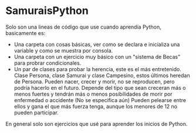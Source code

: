 # SamuraisPython
Solo son una lineas de código que use cuando aprendía Python, basicamente es:

- Una carpeta con cosas básicas, ver como se declara e inicializa una variable y como se muestra por consola.
- Una carpeta con un ejercicio muy básico con un "sistema de Becas" para probrar condicionales.
- Un par de clases para probar la herencia, este es el más entretenido. Clase Persona, clase Samurai y clase Campesino, estos últimos heredan de Persona.
    Pueden nacer, crecer y morir, no se reproducen, pero podría hacerlo en el futuro.
    Depende del tipo que sean creceran más o menos fuertes y tendrán más o menos posibilidades de morir por enfermedad o accidente (No se especifica aún)
    Pueden pelearse entre ellos y gana el que más fuerza tenga, aunque los menores de 12 no pueden participar.
    
En general solo son ejercicios que usé para aprender los inicios de Python.
